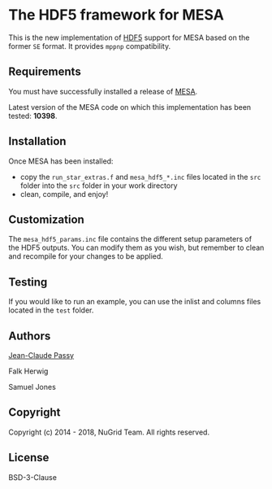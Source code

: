 The HDF5 framework for MESA
===========================

This is the new implementation of [HDF5](https://support.hdfgroup.org/HDF5/) support for MESA
based on the former ``SE`` format. It provides ``mppnp`` compatibility.


Requirements
------------

You must have successfully installed a release of [MESA](http://mesa.sourceforge.net/).

Latest version of the MESA code on which this implementation has been tested: **10398**.

Installation
------------

Once MESA has been installed:
* copy the ``run_star_extras.f`` and ``mesa_hdf5_*.inc`` files located in the ``src`` folder
into the ``src`` folder in your work directory
* clean, compile, and enjoy!

Customization
-------------

The ``mesa_hdf5_params.inc`` file contains the different setup parameters of the HDF5 outputs.
You can modify them as you wish, but remember to clean and recompile for your changes to be applied.

Testing
-------

If you would like to run an example, you can use the inlist and columns files located in the ``test`` folder.

Authors
-------

[Jean-Claude Passy](https://github.com/jcpassy)

Falk Herwig

Samuel Jones

Copyright
---------

Copyright (c) 2014 - 2018, NuGrid Team. All rights reserved.

License
-------

BSD-3-Clause